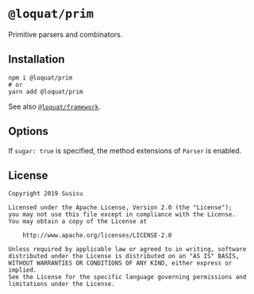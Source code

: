 # `@loquat/prim`
Primitive parsers and combinators.

## Installation
``` shell
npm i @loquat/prim
# or
yarn add @loquat/prim
```

See also [`@loquat/framework`](https://github.com/susisu/loquat2/tree/master/packages/framework).

## Options
If `sugar: true` is specified, the method extensions of `Parser` is enabled.

## License
```
Copyright 2019 Susisu

Licensed under the Apache License, Version 2.0 (the "License");
you may not use this file except in compliance with the License.
You may obtain a copy of the License at

    http://www.apache.org/licenses/LICENSE-2.0

Unless required by applicable law or agreed to in writing, software
distributed under the License is distributed on an "AS IS" BASIS,
WITHOUT WARRANTIES OR CONDITIONS OF ANY KIND, either express or implied.
See the License for the specific language governing permissions and
limitations under the License.
```
